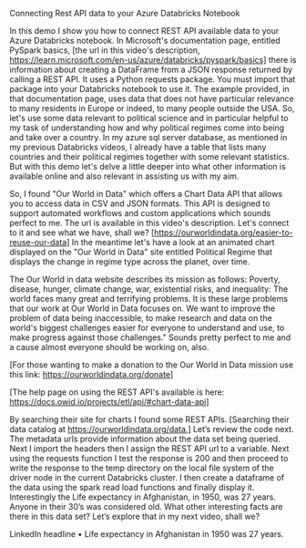 Connecting Rest API data to your Azure Databricks Notebook

In this demo I show you how to connect REST API available data to your Azure Databricks notebook. 
In Microsoft's documentation page, entitled PySpark basics, 
[the url in this video's description,
https://learn.microsoft.com/en-us/azure/databricks/pyspark/basics]
there is information about creating a DataFrame from a JSON response returned by calling a REST API. It uses a Python requests package. You must import that package into your Databricks notebook to use it. 
The example provided, in that documentation page, uses data that does not have particular relevance to many residents in Europe or indeed, to many people outside the USA. So, let's use some data relevant to political science and in particular helpful to my task of understanding how and why political regimes come into being and take over a country. In my azure sql server database, as mentioned in my previous Databricks videos, I already have a table that lists many countries and their political regimes together with some relevant statistics. But with this demo let's delve a little deeper into what other information is available online and also relevant in assisting us with my aim. 

So, I found "Our World in Data" which offers a Chart Data API that allows you to access data in CSV and JSON formats. This API is designed to support automated workflows and custom applications which sounds perfect to me. 
The url is available in this video's description. Let's connect to it and see what we have, shall we?
[https://ourworldindata.org/easier-to-reuse-our-data]
In the meantime let's have a look at an animated chart displayed on the "Our World in Data" site entitled Political Regime that displays the change in regime type across the planet, over time.

 
The Our World in data website describes its mission as follows:
Poverty, disease, hunger, climate change, war, existential risks, and inequality: The world faces many great and terrifying problems. It is these large problems that our work at Our World in Data focuses on. We want to improve the problem of data being inaccessible, to make research and data on the world's biggest challenges easier for everyone to understand and use, to make progress against those challenges." Sounds pretty perfect to me and a cause almost everyone should be working on, also. 

[For those wanting to make a donation to the Our World in Data mission use this link: https://ourworldindata.org/donate]

[The help page on using the REST API's available is here: https://docs.owid.io/projects/etl/api/#chart-data-api]

By searching their site for charts I found some REST APIs.
[Searching their data catalog at https://ourworldindata.org/data.]
Let’s review the code next.
The metadata urls provide information about the data set being queried.
Next I import the  headers then  I assign the REST API url to a variable. 
Next using the requests function I test the response is 200 and then proceed to write the response to the temp directory on the local file system of the driver node in the current Databricks cluster.
I then create a dataframe of the data using the spark read load functions and finally display it.
Interestingly the Life expectancy in Afghanistan, in 1950, was 27 years. Anyone in their 30’s was considered old. What other interesting facts are there in this data set? Let’s explore that in my next video, shall we? 


LinkedIn headline
•	Life expectancy in Afghanistan in 1950 was 27 years.
